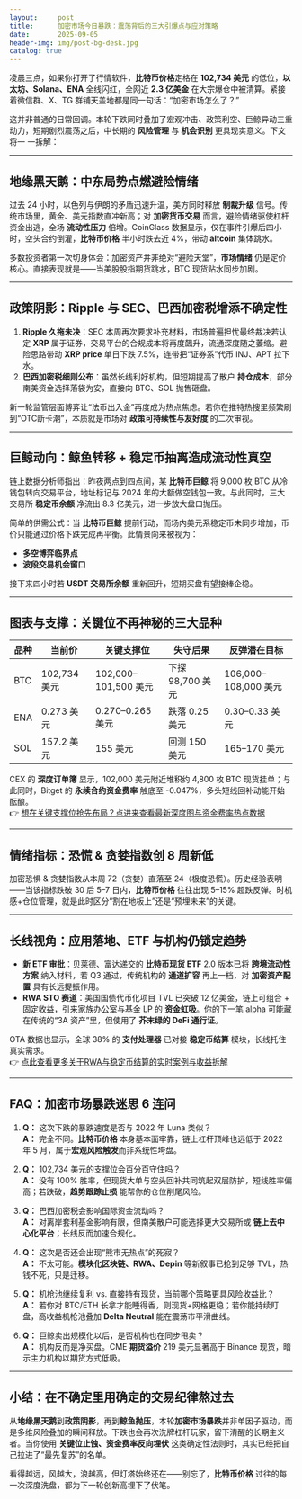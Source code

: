```yaml
---
layout:     post
title:      加密市场今日暴跌：震荡背后的三大引爆点与应对策略
date:       2025-09-05
header-img: img/post-bg-desk.jpg
catalog: true
---
```


凌晨三点，如果你打开了行情软件，**比特币价格**定格在 **102,734 美元** 的低位，**以太坊、Solana、ENA** 全线闪红，全网近 **2.3 亿美金** 在大宗爆仓中被清算。紧接着微信群、X、TG 群铺天盖地都是同一句话：“加密市场怎么了？”  

这并非普通的日常回调。本轮下跌同时叠加了宏观冲击、政策利空、巨鲸异动三重动力，短期剧烈震荡之后，中长期的 **风险管理** 与 **机会识别** 更具现实意义。下文将一 一拆解：  

---

## 地缘黑天鹅：中东局势点燃避险情绪

过去 24 小时，以色列与伊朗的矛盾迅速升温，美方同时释放 **制裁升级** 信号。传统市场里，黄金、美元指数直冲新高；对 **加密货币交易** 而言，避险情绪驱使杠杆资金出逃，全场 **流动性压力** 倍增。CoinGlass 数据显示，仅在事件引爆后四小时，空头合约倒灌，**比特币价格** 半小时跌去近 4%，带动 **altcoin** 集体跳水。

多数投资者第一次切身体会：加密资产并非绝对“避险天堂”，**市场情绪** 仍是定价核心。直接表现就是——当美股股指期货跳水，BTC 现货贴水同步加剧。

---

## 政策阴影：Ripple 与 SEC、巴西加密税增添不确定性

1. **Ripple 久拖未决**：SEC 本周再次要求补充材料，市场普遍担忧最终裁决若认定 **XRP** 属于证券，交易平台的合规成本将再度飆升，流通深度随之萎缩。避险思路带动 **XRP price** 单日下跌 7.5%，连带把“证券系”代币 INJ、APT 拉下水。  
2. **巴西加密税细则公布**：虽然长线利好机构，但短期提高了散户 **持仓成本**，部分南美资金选择落袋为安，直接向 BTC、SOL 抛售砸盘。

新一轮监管层面博弈让“法币出入金”再度成为热点焦虑。若你在推特热搜里频繁刷到“OTC断卡潮”，本质就是市场对 **政策可持续性与友好度** 的二次审视。

---

## 巨鲸动向：鲸鱼转移 + 稳定币抽离造成流动性真空

链上数据分析师指出：昨夜两点到四点间，某 **比特币巨鲸** 将 9,000 枚 BTC 从冷钱包转向交易平台，地址标记与 2024 年的大额做空钱包一致。与此同时，三大交易所 **稳定币余额** 净流出 8.3 亿美元，进一步放大盘口抛压。

简单的供需公式：当 **比特币巨鲸** 提前行动，而场内美元系稳定币未同步增加，币价只能通过价格下跌完成再平衡。此情景向来被视为：  
- **多空博弈临界点**  
- **波段交易机会窗口**  

接下来四小时若 **USDT 交易所余额** 重新回升，短期买盘有望接棒企稳。

---

## 图表与支撑：关键位不再神秘的三大品种

| 品种 | 当前价 | 关键支撑位 | 失守后果 | 反弹潜在目标 |
|---|---|---|---|---|
| BTC | 102,734 美元 | 102,000–101,500 美元 | 下探 98,700 美元 | 106,000–108,000 美元 |
| ENA | 0.273 美元 | 0.270–0.265 美元 | 跌落 0.25 美元 | 0.30–0.33 美元 |
| SOL | 157.2 美元 | 155 美元 | 回测 150 美元 | 165–170 美元 |

CEX 的 **深度订单簿** 显示，102,000 美元附近堆积约 4,800 枚 BTC 现货挂单；与此同时，Bitget 的 **永续合约资金费率** 触底至 -0.047%，多头短线回补动能开始酝酿。  
👉 [想在关键支撑位抢先布局？点进来查看最新深度图与资金费率热点数据](https://okxdog.com/)  

---

## 情绪指标：恐慌 & 贪婪指数创 8 周新低

加密恐惧 & 贪婪指数从本周 72（贪婪）直落至 24（极度恐慌）。历史经验表明——当该指标跌破 30 后 5–7 日内，**比特币价格** 往往出现 5–15% 超跌反弹。时机感+仓位管理，就是此时区分“割在地板上”还是“预埋未来”的关键。

---

## 长线视角：应用落地、ETF 与机构仍锁定趋势

- **新 ETF 审批**：贝莱德、富达递交的 **比特币现货 ETF** 2.0 版本已将 **跨境流动性方案** 纳入材料，若 Q3 通过，传统机构的 **通道扩容** 再上一档，对 **加密资产配置** 具有长远提振作用。  
- **RWA STO 赛道**：美国国债代币化项目 TVL 已突破 12 亿美金，链上可组合 + 固定收益，引来家族办公室与基金 LP 的 **资金虹吸**。你的下一笔 alpha 可能藏在传统的“3A 资产”里，但使用了 **芥末绿的 DeFi 通行证**。  

OTA 数据也显示，全球 38% 的 **支付处理器** 已对接 **稳定币结算** 模块，长线托住真实需求。  
👉 [点此查看更多关于RWA与稳定币结算的实时案例与收益拆解](https://okxdog.com/)  

---

## FAQ：加密市场暴跌迷思 6 连问

1. **Q：** 这次下跌的暴跌速度是否与 2022 年 Luna 类似？  
   **A：** 完全不同。**比特币价格** 本身基本面牢靠，链上杠杆顶峰也远低于 2022 年 5 月，属于**宏观风险触发**而非系统性垮盘。

2. **Q：** 102,734 美元的支撑位会百分百守住吗？  
   **A：** 没有 100% 胜率，但现货大单与空头回补共同筑起双层防护，短线胜率偏高；若跌破，**趋势跟踪止损** 能帮你的仓位削尾风险。

3. **Q：** 巴西加密税会影响国际资金流动吗？  
   **A：** 对离岸套利基金影响有限，但南美散户可能选择更大交易所或 **链上去中心化平台**；长线反而加速合规化。

4. **Q：** 这次是否还会出现“熊市无热点”的死寂？  
   **A：** 不太可能。**模块化区块链、RWA、Depin** 等新叙事已抢到足够 TVL，热钱不死，只是迁移。

5. **Q：** 机枪池继续复利 vs. 直接持有现货，当前哪个策略更具风险收益比？  
   **A：** 若你对 BTC/ETH 长拿才能睡得香，则现货+网格更稳；若你能持续盯盘，高收益机枪池叠加 **Delta Neutral** 能在震荡市平滑曲线。

6. **Q：** 巨鲸卖出规模化以后，是否机构也在同步甩卖？  
   **A：** 机构反而是净买盘。CME **期货溢价** 219 美元显著高于 Binance 现货，暗示主力机构以期货方式低吸。

---

## 小结：在不确定里用确定的交易纪律熬过去

从**地缘黑天鹅**到**政策阴影**，再到**鲸鱼抛压**，本轮**加密市场暴跌**并非单因子驱动，而是多维风险叠加的瞬间释放。下跌也会再次洗牌杠杆玩家，留下清醒的长期主义者。当你使用 **关键位止蚀、资金费率反向埋伏** 这类确定性法则时，其实已经把自己拉进了“最先复苏”的名单。  

看得越远，风越大，浪越高，但灯塔始终还在——别忘了，**比特币价格** 过往的每一次深度洗盘，都为下一轮创新高埋下了伏笔。